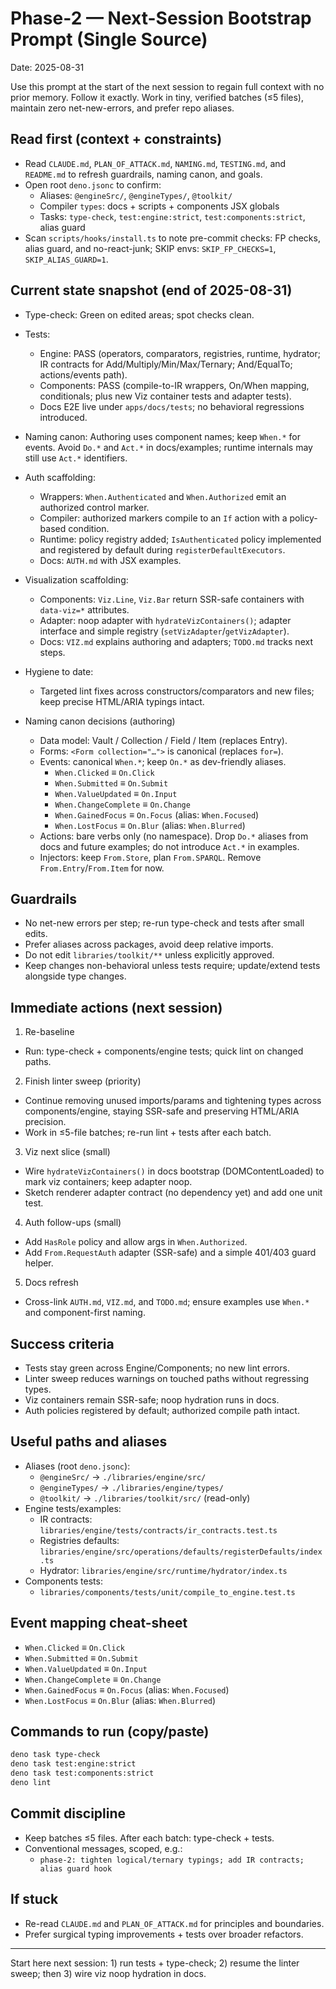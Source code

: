 # Phase-2 — Next-Session Bootstrap Prompt (Single Source)

Date: 2025-08-31

Use this prompt at the start of the next session to regain full context with no prior memory. Follow it exactly. Work in tiny, verified batches (≤5 files), maintain zero net-new-errors, and prefer repo aliases.

## Read first (context + constraints)
- Read `CLAUDE.md`, `PLAN_OF_ATTACK.md`, `NAMING.md`, `TESTING.md`, and `README.md` to refresh guardrails, naming canon, and goals.
- Open root `deno.jsonc` to confirm:
  - Aliases: `@engineSrc/`, `@engineTypes/`, `@toolkit/`
  - Compiler `types`: docs + scripts + components JSX globals
  - Tasks: `type-check`, `test:engine:strict`, `test:components:strict`, alias guard
- Scan `scripts/hooks/install.ts` to note pre-commit checks: FP checks, alias guard, and no-react-junk; SKIP envs: `SKIP_FP_CHECKS=1`, `SKIP_ALIAS_GUARD=1`.

## Current state snapshot (end of 2025-08-31)
- Type-check: Green on edited areas; spot checks clean.
- Tests:
  - Engine: PASS (operators, comparators, registries, runtime, hydrator; IR contracts for Add/Multiply/Min/Max/Ternary; And/EqualTo; actions/events path).
  - Components: PASS (compile-to-IR wrappers, On/When mapping, conditionals; plus new Viz container tests and adapter tests).
  - Docs E2E live under `apps/docs/tests`; no behavioral regressions introduced.
- Naming canon: Authoring uses component names; keep `When.*` for events. Avoid `Do.*` and `Act.*` in docs/examples; runtime internals may still use `Act.*` identifiers.
- Auth scaffolding:
  - Wrappers: `When.Authenticated` and `When.Authorized` emit an authorized control marker.
  - Compiler: authorized markers compile to an `If` action with a policy-based condition.
  - Runtime: policy registry added; `IsAuthenticated` policy implemented and registered by default during `registerDefaultExecutors`.
  - Docs: `AUTH.md` with JSX examples.
- Visualization scaffolding:
  - Components: `Viz.Line`, `Viz.Bar` return SSR-safe containers with `data-viz=*` attributes.
  - Adapter: noop adapter with `hydrateVizContainers()`; adapter interface and simple registry (`setVizAdapter`/`getVizAdapter`).
  - Docs: `VIZ.md` explains authoring and adapters; `TODO.md` tracks next steps.
- Hygiene to date:
  - Targeted lint fixes across constructors/comparators and new files; keep precise HTML/ARIA typings intact.

- Naming canon decisions (authoring)
  - Data model: Vault / Collection / Field / Item (replaces Entry).
  - Forms: `<Form collection="…">` is canonical (replaces `for=`).
  - Events: canonical `When.*`; keep `On.*` as dev-friendly aliases.
    - `When.Clicked` ≡ `On.Click`
    - `When.Submitted` ≡ `On.Submit`
    - `When.ValueUpdated` ≡ `On.Input`
    - `When.ChangeComplete` ≡ `On.Change`
    - `When.GainedFocus` ≡ `On.Focus` (alias: `When.Focused`)
    - `When.LostFocus` ≡ `On.Blur` (alias: `When.Blurred`)
  - Actions: bare verbs only (no namespace). Drop `Do.*` aliases from docs and future examples; do not introduce `Act.*` in examples.
  - Injectors: keep `From.Store`, plan `From.SPARQL`. Remove `From.Entry`/`From.Item` for now.

## Guardrails
- No net-new errors per step; re-run type-check and tests after small edits.
- Prefer aliases across packages, avoid deep relative imports.
- Do not edit `libraries/toolkit/**` unless explicitly approved.
- Keep changes non-behavioral unless tests require; update/extend tests alongside type changes.

## Immediate actions (next session)
1) Re-baseline
  - Run: type-check + components/engine tests; quick lint on changed paths.

2) Finish linter sweep (priority)
  - Continue removing unused imports/params and tightening types across components/engine, staying SSR-safe and preserving HTML/ARIA precision.
  - Work in ≤5-file batches; re-run lint + tests after each batch.

3) Viz next slice (small)
  - Wire `hydrateVizContainers()` in docs bootstrap (DOMContentLoaded) to mark viz containers; keep adapter noop.
  - Sketch renderer adapter contract (no dependency yet) and add one unit test.

4) Auth follow-ups (small)
  - Add `HasRole` policy and allow args in `When.Authorized`.
  - Add `From.RequestAuth` adapter (SSR-safe) and a simple 401/403 guard helper.

5) Docs refresh
  - Cross-link `AUTH.md`, `VIZ.md`, and `TODO.md`; ensure examples use `When.*` and component-first naming.

## Success criteria
- Tests stay green across Engine/Components; no new lint errors.
- Linter sweep reduces warnings on touched paths without regressing types.
- Viz containers remain SSR-safe; noop hydration runs in docs.
- Auth policies registered by default; authorized compile path intact.

## Useful paths and aliases
- Aliases (root `deno.jsonc`):
  - `@engineSrc/` → `./libraries/engine/src/`
  - `@engineTypes/` → `./libraries/engine/types/`
  - `@toolkit/` → `./libraries/toolkit/src/` (read-only)
- Engine tests/examples:
  - IR contracts: `libraries/engine/tests/contracts/ir_contracts.test.ts`
  - Registries defaults: `libraries/engine/src/operations/defaults/registerDefaults/index.ts`
  - Hydrator: `libraries/engine/src/runtime/hydrator/index.ts`
- Components tests:
  - `libraries/components/tests/unit/compile_to_engine.test.ts`

## Event mapping cheat-sheet
- `When.Clicked` ≡ `On.Click`
- `When.Submitted` ≡ `On.Submit`
- `When.ValueUpdated` ≡ `On.Input`
- `When.ChangeComplete` ≡ `On.Change`
- `When.GainedFocus` ≡ `On.Focus` (alias: `When.Focused`)
- `When.LostFocus` ≡ `On.Blur` (alias: `When.Blurred`)

## Commands to run (copy/paste)
```sh
deno task type-check
deno task test:engine:strict
deno task test:components:strict
deno lint
```

## Commit discipline
- Keep batches ≤5 files. After each batch: type-check + tests.
- Conventional messages, scoped, e.g.:
  - `phase-2: tighten logical/ternary typings; add IR contracts; alias guard hook`

## If stuck
- Re-read `CLAUDE.md` and `PLAN_OF_ATTACK.md` for principles and boundaries.
- Prefer surgical typing improvements + tests over broader refactors.

---
Start here next session: 1) run tests + type-check; 2) resume the linter sweep; then 3) wire viz noop hydration in docs.
